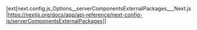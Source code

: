[ext[next.config.js_Options__serverComponentsExternalPackages___Next.js|https://nextjs.org/docs/app/api-reference/next-config-js/serverComponentsExternalPackages]]
